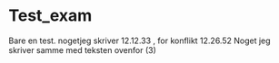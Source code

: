 # Test_exam
Bare en test.
nogetjeg skriver 12.12.33 , for konflikt 12.26.52
Noget jeg skriver samme med teksten ovenfor (3)
